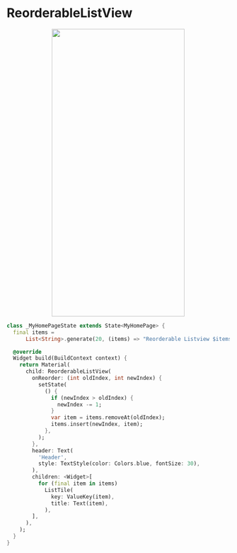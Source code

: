 # ReorderableListView
<p align="center">
<img src="https://docs.google.com/uc?id=1mEGZIpq4f90OO4Xvvz3JSUsdM0uf5bXw" height="649" width="300">
</p>

```dart
class _MyHomePageState extends State<MyHomePage> {
  final items =
      List<String>.generate(20, (items) => "Reorderable Listview $items");

  @override
  Widget build(BuildContext context) {
    return Material(
      child: ReorderableListView(
        onReorder: (int oldIndex, int newIndex) {
          setState(
            () {
              if (newIndex > oldIndex) {
                newIndex -= 1;
              }
              var item = items.removeAt(oldIndex);
              items.insert(newIndex, item);
            },
          );
        },
        header: Text(
          'Header',
          style: TextStyle(color: Colors.blue, fontSize: 30),
        ),
        children: <Widget>[
          for (final item in items)
            ListTile(
              key: ValueKey(item),
              title: Text(item),
            ),
        ],
      ),
    );
  }
}
```
